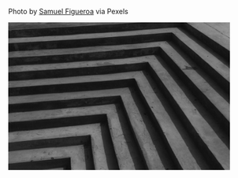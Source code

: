<!--bl
(filemeta
    (title "pexels-samuel-figueroa-2106249"))
/bl-->

Photo by [Samuel Figueroa](https://www.pexels.com/photo/black-and-white-striped-textile-2106249/) via Pexels

<img src="./images/refactoring/pexels-samuel-figueroa-2106249.jpg" style="height:300px"></img>
